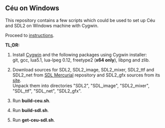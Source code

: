 ## Céu on Windows

This repository contains a few scripts which could be used to set up Céu and SDL2 on Windows machine with Cygwin.

Proceed to [instructions](Instruction.md).

**TL;DR:**

1. Install [Cygwin](https://cygwin.com/) and the following packages using Cygwin installer:  
git, gcc, lua5.1, lua-lpeg 0.12, freetype2 (**x64 only**), libpng and zlib.

2. Download sources for SDL2, SDL2_image, SDL2_mixer, SDL2_ttf and SDL2_net from [SDL Mercurial](http://hg.libsdl.org/) repository and SDL2_gfx sources from its [site](http://cms.ferzkopp.net/index.php/software/13-sdl-gfx).  
Unpack them into directories "SDL2", "SDL_image", "SDL2_mixer", "SDL_ttf", "SDL_net", "SDL2_gfx".

3. Run **build-ceu.sh**.

4. Run **build-sdl.sh**.

5. Run **get-ceu-sdl.sh**.